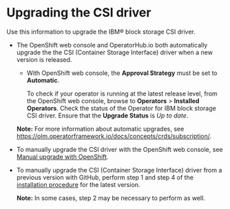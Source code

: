 # Upgrading the CSI driver

Use this information to upgrade the IBM® block storage CSI driver.

- The OpenShift web console and OperatorHub.io both automatically upgrade the the CSI (Container Storage Interface) driver when a new version is released.
    - With OpenShift web console, the **Approval Strategy** must be set to **Automatic**.

        To check if your operator is running at the latest release level, from the OpenShift web console, browse to **Operators** > **Installed Operators**. Check the status of the Operator for IBM block storage CSI driver. Ensure that the **Upgrade Status** is _Up to date_.
    
  **Note:** For more information about automatic upgrades, see https://olm.operatorframework.io/docs/concepts/crds/subscription/.

- To manually upgrade the CSI driver with the OpenShift web console, see [Manual upgrade with OpenShift](csi_ug_upgrade_ocp_manual.md).

- To manually upgrade the CSI (Container Storage Interface) driver from a previous version with GitHub, perform step 1 and step 4 of the [installation procedure](csi_ug_install_operator_github.md) for the latest version.

  **Note:** In some cases, step 2 may be necessary to perform as well.



